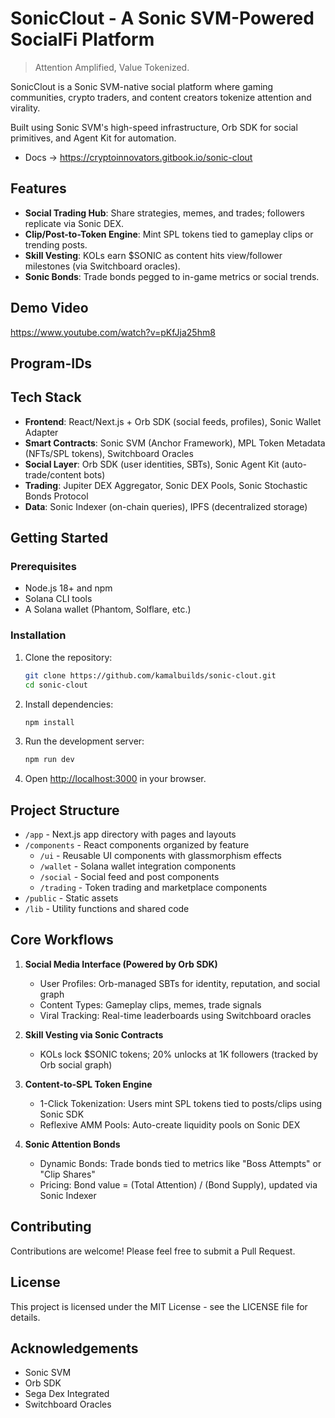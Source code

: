 # SonicClout - A Sonic SVM-Powered SocialFi Platform

> Attention Amplified, Value Tokenized.

SonicClout is a Sonic SVM-native social platform where gaming communities, crypto traders, and content creators tokenize attention and virality. 

Built using Sonic SVM's high-speed infrastructure, Orb SDK for social primitives, and Agent Kit for automation.

- Docs -> https://cryptoinnovators.gitbook.io/sonic-clout

## Features

- **Social Trading Hub**: Share strategies, memes, and trades; followers replicate via Sonic DEX.
- **Clip/Post-to-Token Engine**: Mint SPL tokens tied to gameplay clips or trending posts.
- **Skill Vesting**: KOLs earn $SONIC as content hits view/follower milestones (via Switchboard oracles).
- **Sonic Bonds**: Trade bonds pegged to in-game metrics or social trends.

## Demo Video

https://www.youtube.com/watch?v=pKfJja25hm8

## Program-IDs

## Tech Stack

- **Frontend**: React/Next.js + Orb SDK (social feeds, profiles), Sonic Wallet Adapter
- **Smart Contracts**: Sonic SVM (Anchor Framework), MPL Token Metadata (NFTs/SPL tokens), Switchboard Oracles
- **Social Layer**: Orb SDK (user identities, SBTs), Sonic Agent Kit (auto-trade/content bots)
- **Trading**: Jupiter DEX Aggregator, Sonic DEX Pools, Sonic Stochastic Bonds Protocol
- **Data**: Sonic Indexer (on-chain queries), IPFS (decentralized storage)

## Getting Started

### Prerequisites

- Node.js 18+ and npm
- Solana CLI tools
- A Solana wallet (Phantom, Solflare, etc.)

### Installation

1. Clone the repository:
   ```bash
   git clone https://github.com/kamalbuilds/sonic-clout.git
   cd sonic-clout
   ```

2. Install dependencies:
   ```bash
   npm install
   ```

3. Run the development server:
   ```bash
   npm run dev
   ```

4. Open [http://localhost:3000](http://localhost:3000) in your browser.

## Project Structure

- `/app` - Next.js app directory with pages and layouts
- `/components` - React components organized by feature
  - `/ui` - Reusable UI components with glassmorphism effects
  - `/wallet` - Solana wallet integration components
  - `/social` - Social feed and post components
  - `/trading` - Token trading and marketplace components
- `/public` - Static assets
- `/lib` - Utility functions and shared code

## Core Workflows

1. **Social Media Interface (Powered by Orb SDK)**
   - User Profiles: Orb-managed SBTs for identity, reputation, and social graph
   - Content Types: Gameplay clips, memes, trade signals
   - Viral Tracking: Real-time leaderboards using Switchboard oracles

2. **Skill Vesting via Sonic Contracts**
   - KOLs lock $SONIC tokens; 20% unlocks at 1K followers (tracked by Orb social graph)

3. **Content-to-SPL Token Engine**
   - 1-Click Tokenization: Users mint SPL tokens tied to posts/clips using Sonic SDK
   - Reflexive AMM Pools: Auto-create liquidity pools on Sonic DEX

4. **Sonic Attention Bonds**
   - Dynamic Bonds: Trade bonds tied to metrics like "Boss Attempts" or "Clip Shares"
   - Pricing: Bond value = (Total Attention) / (Bond Supply), updated via Sonic Indexer

## Contributing

Contributions are welcome! Please feel free to submit a Pull Request.

## License

This project is licensed under the MIT License - see the LICENSE file for details.

## Acknowledgements

- Sonic SVM
- Orb SDK
- Sega Dex Integrated
- Switchboard Oracles 